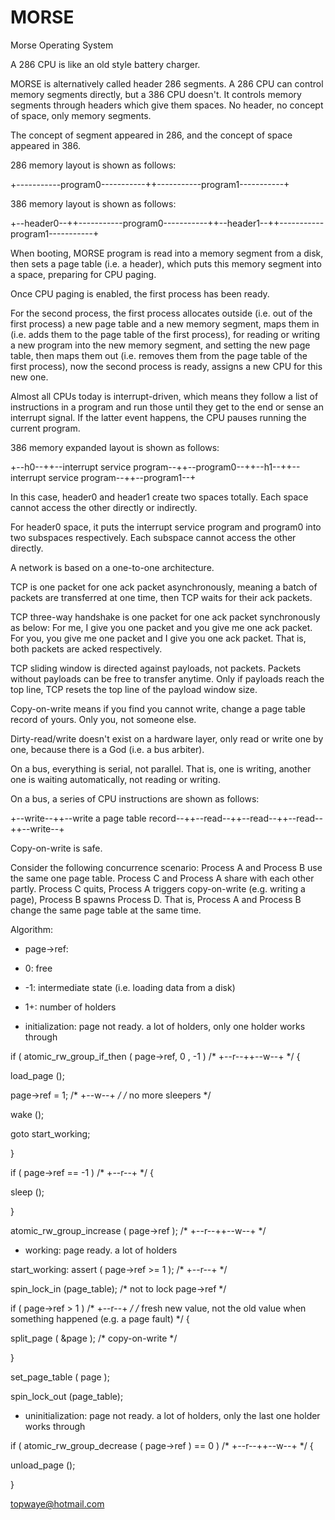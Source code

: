# MORSE
Morse Operating System

A 286 CPU is like an old style battery charger.

MORSE is alternatively called header 286 segments. A 286 CPU can control memory segments directly, but a 386 CPU doesn't. It controls memory segments through headers which give them spaces. No header, no concept of space, only memory segments.

The concept of segment appeared in 286, and the concept of space appeared in 386.

286 memory layout is shown as follows:

+-----------program0-----------++-----------program1-----------+

386 memory layout is shown as follows:

+--header0--++-----------program0-----------++--header1--++-----------program1-----------+

When booting, MORSE program is read into a memory segment from a disk, then sets a page table (i.e. a header), which puts this memory segment into a space, preparing for CPU paging.

Once CPU paging is enabled, the first process has been ready.

For the second process, the first process allocates outside (i.e. out of the first process) a new page table and a new memory segment, maps them in (i.e. adds them to the page table of the first process), for reading or writing a new program into the new memory segment, and setting the new page table, then maps them out (i.e. removes them from the page table of the first process), now the second process is ready, assigns a new CPU for this new one.

Almost all CPUs today is interrupt-driven, which means they follow a list of instructions in a program and run those until they get to the end or sense an interrupt signal. If the latter event happens, the CPU pauses running the current program.

386 memory expanded layout is shown as follows:

+--h0--++--interrupt service program--++--program0--++--h1--++--interrupt service program--++--program1--+

In this case, header0 and header1 create two spaces totally. Each space cannot access the other directly or indirectly.

For header0 space, it puts the interrupt service program and program0 into two subspaces respectively. Each subspace cannot access the other directly.

A network is based on a one-to-one architecture.

TCP is one packet for one ack packet asynchronously, meaning a batch of packets are transferred at one time, then TCP waits for their ack packets.

TCP three-way handshake is one packet for one ack packet synchronously as below: For me, I give you one packet and you give me one ack packet. For you, you give me one packet and I give you one ack packet. That is, both packets are acked respectively.

TCP sliding window is directed against payloads, not packets. Packets without payloads can be free to transfer anytime. Only if payloads reach the top line, TCP resets the top line of the payload window size.

Copy-on-write means if you find you cannot write, change a page table record of yours. Only you, not someone else.

Dirty-read/write doesn't exist on a hardware layer, only read or write one by one, because there is a God (i.e. a bus arbiter).

On a bus, everything is serial, not parallel. That is, one is writing, another one is waiting automatically, not reading or writing.

On a bus, a series of CPU instructions are shown as follows:

+--write--++--write a page table record--++--read--++--read--++--read--++--write--+

Copy-on-write is safe.

Consider the following concurrence scenario: Process A and Process B use the same one page table. Process C and Process A share with each other partly. Process C quits, Process A triggers copy-on-write (e.g. writing a page), Process B spawns Process D. That is, Process A and Process B change the same page table at the same time.

Algorithm:

* page->ref:
* 0: free
* -1: intermediate state (i.e. loading data from a disk)
* 1+: number of holders

* initialization: page not ready. a lot of holders, only one holder works through

if ( atomic_rw_group_if_then ( page->ref, 0 , -1 ) /* +--r--++--w--+ */ { 

load_page ();

page->ref = 1; /* +--w--+ */ /* no more sleepers */

wake ();

goto start_working;

}

if ( page->ref == -1 ) /* +--r--+ */ {

sleep ();

}

atomic_rw_group_increase ( page->ref ); /* +--r--++--w--+ */

* working: page ready. a lot of holders

start_working: assert ( page->ref >= 1 ); /* +--r--+ */

spin_lock_in (page_table); /* not to lock page->ref */

if ( page->ref > 1 ) /* +--r--+ */ /* fresh new value, not the old value when something happened (e.g. a page fault) */ {

split_page ( &page ); /* copy-on-write */

}

set_page_table ( page );

spin_lock_out (page_table);

* uninitialization: page not ready. a lot of holders, only the last one holder works through

if ( atomic_rw_group_decrease ( page->ref ) == 0 ) /* +--r--++--w--+ */ {

unload_page ();

}

topwaye@hotmail.com
